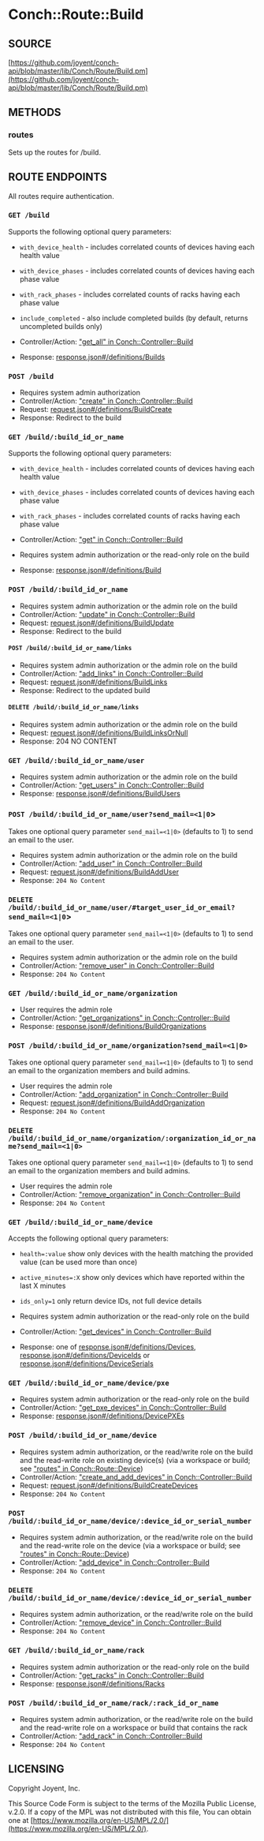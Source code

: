 # Conch::Route::Build

## SOURCE

[https://github.com/joyent/conch-api/blob/master/lib/Conch/Route/Build.pm](https://github.com/joyent/conch-api/blob/master/lib/Conch/Route/Build.pm)

## METHODS

### routes

Sets up the routes for /build.

## ROUTE ENDPOINTS

All routes require authentication.

### `GET /build`

Supports the following optional query parameters:

- `with_device_health` - includes correlated counts of devices having each health value
- `with_device_phases` - includes correlated counts of devices having each phase value
- `with_rack_phases` - includes correlated counts of racks having each phase value
- `include_completed` - also include completed builds (by default, returns uncompleted builds
only)

- Controller/Action: ["get\_all" in Conch::Controller::Build](../modules/Conch%3A%3AController%3A%3ABuild#get_all)
- Response: [response.json#/definitions/Builds](../json-schema/response.json#/definitions/Builds)

### `POST /build`

- Requires system admin authorization
- Controller/Action: ["create" in Conch::Controller::Build](../modules/Conch%3A%3AController%3A%3ABuild#create)
- Request: [request.json#/definitions/BuildCreate](../json-schema/request.json#/definitions/BuildCreate)
- Response: Redirect to the build

### `GET /build/:build_id_or_name`

Supports the following optional query parameters:

- `with_device_health` - includes correlated counts of devices having each health value
- `with_device_phases` - includes correlated counts of devices having each phase value
- `with_rack_phases` - includes correlated counts of racks having each phase value

- Controller/Action: ["get" in Conch::Controller::Build](../modules/Conch%3A%3AController%3A%3ABuild#get)
- Requires system admin authorization or the read-only role on the build
- Response: [response.json#/definitions/Build](../json-schema/response.json#/definitions/Build)

### `POST /build/:build_id_or_name`

- Requires system admin authorization or the admin role on the build
- Controller/Action: ["update" in Conch::Controller::Build](../modules/Conch%3A%3AController%3A%3ABuild#update)
- Request: [request.json#/definitions/BuildUpdate](../json-schema/request.json#/definitions/BuildUpdate)
- Response: Redirect to the build

#### `POST /build/:build_id_or_name/links`

- Requires system admin authorization or the admin role on the build
- Controller/Action: ["add\_links" in Conch::Controller::Build](../modules/Conch%3A%3AController%3A%3ABuild#add_links)
- Request: [request.json#/definitions/BuildLinks](../json-schema/request.json#/definitions/BuildLinks)
- Response: Redirect to the updated build

#### `DELETE /build/:build_id_or_name/links`

- Requires system admin authorization or the admin role on the build
- Request: [request.json#/definitions/BuildLinksOrNull](../json-schema/request.json#/definitions/BuildLinksOrNull)
- Response: 204 NO CONTENT

### `GET /build/:build_id_or_name/user`

- Requires system admin authorization or the admin role on the build
- Controller/Action: ["get\_users" in Conch::Controller::Build](../modules/Conch%3A%3AController%3A%3ABuild#get_users)
- Response: [response.json#/definitions/BuildUsers](../json-schema/response.json#/definitions/BuildUsers)

### `POST /build/:build_id_or_name/user?send_mail=<1|0`>

Takes one optional query parameter `send_mail=<1|0>` (defaults to 1) to send
an email to the user.

- Requires system admin authorization or the admin role on the build
- Controller/Action: ["add\_user" in Conch::Controller::Build](../modules/Conch%3A%3AController%3A%3ABuild#add_user)
- Request: [request.json#/definitions/BuildAddUser](../json-schema/request.json#/definitions/BuildAddUser)
- Response: `204 No Content`

### `DELETE /build/:build_id_or_name/user/#target_user_id_or_email?send_mail=<1|0`>

Takes one optional query parameter `send_mail=<1|0>` (defaults to 1) to send
an email to the user.

- Requires system admin authorization or the admin role on the build
- Controller/Action: ["remove\_user" in Conch::Controller::Build](../modules/Conch%3A%3AController%3A%3ABuild#remove_user)
- Response: `204 No Content`

### `GET /build/:build_id_or_name/organization`

- User requires the admin role
- Controller/Action: ["get\_organizations" in Conch::Controller::Build](../modules/Conch%3A%3AController%3A%3ABuild#get_organizations)
- Response: [response.json#/definitions/BuildOrganizations](../json-schema/response.json#/definitions/BuildOrganizations)

### `POST /build/:build_id_or_name/organization?send_mail=<1|0>`

Takes one optional query parameter `send_mail=<1|0>` (defaults to 1) to send
an email to the organization members and build admins.

- User requires the admin role
- Controller/Action: ["add\_organization" in Conch::Controller::Build](../modules/Conch%3A%3AController%3A%3ABuild#add_organization)
- Request: [request.json#/definitions/BuildAddOrganization](../json-schema/request.json#/definitions/BuildAddOrganization)
- Response: `204 No Content`

### `DELETE /build/:build_id_or_name/organization/:organization_id_or_name?send_mail=<1|0>`

Takes one optional query parameter `send_mail=<1|0>` (defaults to 1) to send
an email to the organization members and build admins.

- User requires the admin role
- Controller/Action: ["remove\_organization" in Conch::Controller::Build](../modules/Conch%3A%3AController%3A%3ABuild#remove_organization)
- Response: `204 No Content`

### `GET /build/:build_id_or_name/device`

Accepts the following optional query parameters:

- `health=:value` show only devices with the health matching the provided value
(can be used more than once)
- `active_minutes=:X` show only devices which have reported within the last X minutes
- `ids_only=1` only return device IDs, not full device details

- Requires system admin authorization or the read-only role on the build
- Controller/Action: ["get\_devices" in Conch::Controller::Build](../modules/Conch%3A%3AController%3A%3ABuild#get_devices)
- Response: one of [response.json#/definitions/Devices](../json-schema/response.json#/definitions/Devices), [response.json#/definitions/DeviceIds](../json-schema/response.json#/definitions/DeviceIds) or [response.json#/definitions/DeviceSerials](../json-schema/response.json#/definitions/DeviceSerials)

### `GET /build/:build_id_or_name/device/pxe`

- Requires system admin authorization or the read-only role on the build
- Controller/Action: ["get\_pxe\_devices" in Conch::Controller::Build](../modules/Conch%3A%3AController%3A%3ABuild#get_pxe_devices)
- Response: [response.json#/definitions/DevicePXEs](../json-schema/response.json#/definitions/DevicePXEs)

### `POST /build/:build_id_or_name/device`

- Requires system admin authorization, or the read/write role on the build and the
read-write role on existing device(s) (via a workspace or build; see
["routes" in Conch::Route::Device](../modules/Conch%3A%3ARoute%3A%3ADevice#routes))
- Controller/Action: ["create\_and\_add\_devices" in Conch::Controller::Build](../modules/Conch%3A%3AController%3A%3ABuild#create_and_add_devices)
- Request: [request.json#/definitions/BuildCreateDevices](../json-schema/request.json#/definitions/BuildCreateDevices)
- Response: `204 No Content`

### `POST /build/:build_id_or_name/device/:device_id_or_serial_number`

- Requires system admin authorization, or the read/write role on the build and the
read-write role on the device (via a workspace or build; see ["routes" in Conch::Route::Device](../modules/Conch%3A%3ARoute%3A%3ADevice#routes))
- Controller/Action: ["add\_device" in Conch::Controller::Build](../modules/Conch%3A%3AController%3A%3ABuild#add_device)
- Response: `204 No Content`

### `DELETE /build/:build_id_or_name/device/:device_id_or_serial_number`

- Requires system admin authorization, or the read/write role on the build
- Controller/Action: ["remove\_device" in Conch::Controller::Build](../modules/Conch%3A%3AController%3A%3ABuild#remove_device)
- Response: `204 No Content`

### `GET /build/:build_id_or_name/rack`

- Requires system admin authorization or the read-only role on the build
- Controller/Action: ["get\_racks" in Conch::Controller::Build](../modules/Conch%3A%3AController%3A%3ABuild#get_racks)
- Response: [response.json#/definitions/Racks](../json-schema/response.json#/definitions/Racks)

### `POST /build/:build_id_or_name/rack/:rack_id_or_name`

- Requires system admin authorization, or the read/write role on the build and the
read-write role on a workspace or build that contains the rack
- Controller/Action: ["add\_rack" in Conch::Controller::Build](../modules/Conch%3A%3AController%3A%3ABuild#add_rack)
- Response: `204 No Content`

## LICENSING

Copyright Joyent, Inc.

This Source Code Form is subject to the terms of the Mozilla Public License,
v.2.0. If a copy of the MPL was not distributed with this file, You can obtain
one at [https://www.mozilla.org/en-US/MPL/2.0/](https://www.mozilla.org/en-US/MPL/2.0/).
